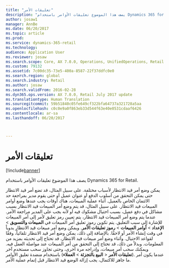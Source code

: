```yaml
---
title: "تعليقات الأمر"
description: "يصف هذا الموضوع تعليقات الأوامر باستخدام Dynamics 365 for Retail."
author: josaw1
manager: AnnBe
ms.date: 06/20/2017
ms.topic: article
ms.prod: 
ms.service: dynamics-365-retail
ms.technology: 
audience: Application User
ms.reviewer: josaw
ms.search.scope: Core, AX 7.0.0, Operations, UnifiedOperations, Retail
ms.custom: 79132
ms.assetid: 7c00dc35-73e5-400a-8587-22f37ddfc0e0
ms.search.region: global
ms.search.industry: Retail
ms.author: josaw
ms.search.validFrom: 2016-02-28
ms.dyn365.ops.version: AX 7.0.0, Retail July 2017 update
ms.translationtype: Human Translation
ms.sourcegitcommit: 59b51840c05fe649cf322bfa64737a321728a5aa
ms.openlocfilehash: c0c0e9a0f863eb33d544f63e40e0531cdaaf6426
ms.contentlocale: ar-sa
ms.lasthandoff: 06/20/2017



---
```


# <a name="order-holds"></a>تعليقات الأمر

[!include[banner](includes/banner.md)]


يصف هذا الموضوع تعليقات الأوامر باستخدام Dynamics 365 for Retail.

يمكن وضع أمر قيد الانتظار لأسباب مختلفة. على سبيل المثال، قد تضع أمر قيد الانتظار حتى يمكن التحقق من أسلوب الدفع أو عنوان عميل أو حتى يقوم مدير بمراجعة حد الائتمان الخاص بالعميل. أثناء عملية المبيعات، هناك أوقات يجب عندها وضع أوامر المبيعات قيد الانتظار. على سبيل المثال، قد يتم وضع أمر المبيعات قيد الانتظار بسبب مشاكل في دفع عميل، بسبب احتيال مشكوك فيه أو لأنه يجب على المدير مراجعة الأمر. عندما يتم وضع أمر المبيعات قيد الانتظار، يتم تعيين رمز تعليق لأمر إلى أمر المبيعات للإشارة إلى سبب التعليق. يتم تكوين رموز تعليق أمر المبيعات في **المبيعات والتسويق** &gt; **الإعداد** &gt; **أوامر المبيعات** &gt; **رموز تعليقات الأمر**. ويمكن وضع أمر مبيعات قيد الانتظار يدوياً في وقت إنشاء الأمر أو لاحقًا. بالإضافة إلى ذلك، يمكن وضع أمر قيد الانتظار تلقائياً، وفقًا لقواعد الاحتيال. وأثناء وضع أمر مبيعات قيد الانتظار، قد تحتاج إلى تحديثه بمزيد من المعلومات. وبدلاً من ذلك، قد تحتاج إلى التحقق من أمر المبيعات عند مواصلة العمل فيه. ويمكنك سحب أمر مبيعات، وإدراجه مرة أخرى، وحتى تجاوز سحب مستخدم آخر باستخدام منضدة تعليق الأوامر (**البيع بالتجزئة** &gt; **العملاء‏‎** &gt; **تعليقات الأمر**). عندما يكون أمر ما جاهز للاكتمال، يجب إزالة الوضع قيد الانتظار قبل إتمام عملية الأمر.




